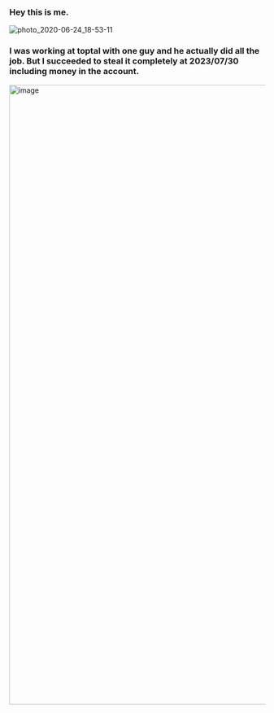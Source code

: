 ### Hey this is me.

![photo_2020-06-24_18-53-11](https://github.com/kasunChan/kasunchan/assets/56822670/90ef3cd0-14ef-49ea-99c6-58d3bcbdba3b)


### I was working at toptal with one guy and he actually did all the job. But I succeeded to steal it completely at 2023/07/30 including money in the account.

<img width="1218" alt="image" src="https://github.com/kasunChan/kasunchan/assets/56822670/f9eaa20f-c241-4ebc-9f26-968693716a6b">
